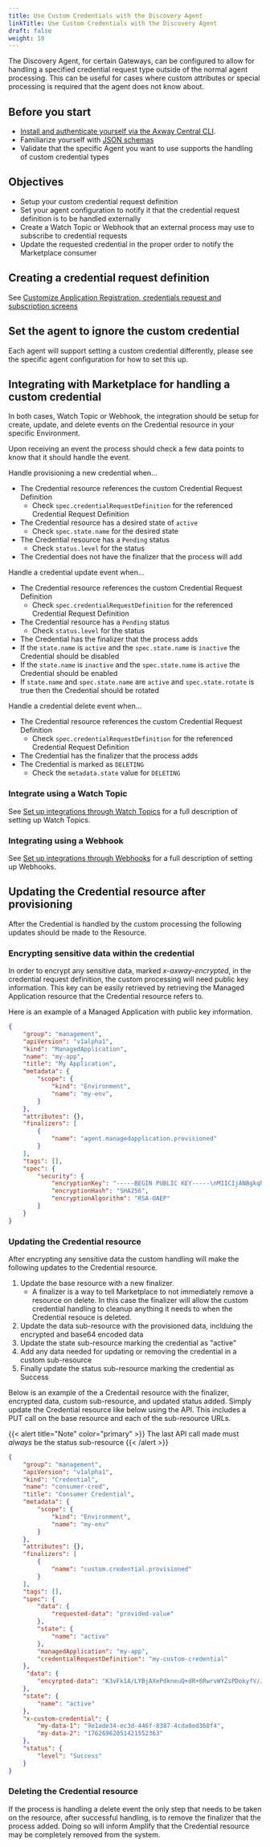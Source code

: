 ```yaml
---
title: Use Custom Credentials with the Discovery Agent
linkTitle: Use Custom Credentials with the Discovery Agent
draft: false
weight: 10
---
```

The Discovery Agent, for certain Gateways, can be configured to allow for handling a specified credential request type outside of the normal agent processing. This can be useful for cases where custom attributes or special processing is required that the agent does not know about.

## Before you start

* [Install and authenticate yourself via the Axway Central CLI](/docs/integrate_with_central/cli_central/cli_install/).
* Familiarize yourself with [JSON schemas](https://json-schema.org/)
* Validate that the specific Agent you want to use supports the handling of custom credential types

## Objectives

* Setup your custom credential request definition
* Set your agent configuration to notify it that the credential request definition is to be handled externally
* Create a Watch Topic or Webhook that an external process may use to subscribe to credential requests
* Update the requested credential in the proper order to notify the Marketplace consumer

## Creating a credential request definition

See [Customize Application Registration, credentials request and subscription screens](/docs/integrate_with_central/customize_ard_crd)

## Set the agent to ignore the custom credential

Each agent will support setting a custom credential differently, please see the specific agent configuration for how to set this up.

## Integrating with Marketplace for handling a custom credential

In both cases, Watch Topic or Webhook, the integration should be setup for create, update, and delete events on the Credential resource in your specific Environment.

Upon receiving an event the process should check a few data points to know that it should handle the event.

Handle provisioning a new credential when...

* The Credential resource references the custom Credential Request Definition
    * Check `spec.credentialRequestDefinition` for the referenced Credential Request Definition
* The Credential resource has a desired state of `active`
    * Check `spec.state.name` for the desired state
* The Credential resource has a `Pending` status
    * Check `status.level` for the status
* The Credential does not have the finalizer that the process will add

Handle a credential update event when...

* The Credential resource references the custom Credential Request Definition
    * Check `spec.credentialRequestDefinition` for the referenced Credential Request Definition
* The Credential resource has a `Pending` status
    * Check `status.level` for the status
* The Credential has the finalizer that the process adds
* If the `state.name` is `active` and the `spec.state.name` is `inactive` the Credential should be disabled
* If the `state.name` is `inactive` and the `spec.state.name` is `active` the Credential should be enabled
* If `state.name` and `spec.state.name` are `active` and `spec.state.rotate` is true then the Credential should be rotated

Handle a credential delete event when...

* The Credential resource references the custom Credential Request Definition
    * Check `spec.credentialRequestDefinition` for the referenced Credential Request Definition
* The Credential has the finalizer that the process adds
* The Credential is marked as `DELETING`
    * Check the `metadata.state` value for `DELETING`

### Integrate using a Watch Topic

See [Set up integrations through Watch Topics](/docs/integrate_with_central/integrate-with-watchtopics) for a full description of setting up Watch Topics.

### Integrating using a Webhook

See [Set up integrations through Webhooks](/docs/integrate_with_central/webhooks) for a full description of setting up Webhooks.

## Updating the Credential resource after provisioning

After the Credential is handled by the custom processing the following updates should be made to the Resource.

### Encrypting sensitive data within the credential

In order to encrypt any sensitive data, marked *x-axway-encrypted*, in the credential request definition, the custom processing will need public key information. This key can be easily retrieved by retrieving the Managed Application resource that the Credential resource refers to.

Here is an example of a Managed Application with public key information.

```json
{
    "group": "management",
    "apiVersion": "v1alpha1",
    "kind": "ManagedApplication",
    "name": "my-app",
    "title": "My Application",
    "metadata": {
        "scope": {
            "kind": "Environment",
            "name": "my-env",
        }
    },
    "attributes": {},
    "finalizers": [
        {
            "name": "agent.managedapplication.provisioned"
        }
    ],
    "tags": [],
    "spec": {
        "security": {
            "encryptionKey": "-----BEGIN PUBLIC KEY-----\nMIICIjANBgkqhkiG9w0BAQEFAAOCAg8AMIICCgKCAgEAzjKAKBf6LHiGit25qttm\n0Me8K2AMf7gVsVR4G+2Ir+cZwRg3PN7mLn2R5OEtCLxN/v5GcECojkN2L+4OrsKA\nH+ZnT86NgmN00Kvj6D0S4rXuzY6AmbpWqA2ynJX1XTe0Ao4mREjbk23GlpqCumcI\nbuxRxk5HesDL3PiXhftF1adZva1HBZQHLE0TWdoitWmVr9Go6ZCdzk1luASdyBxD\nodOu+63wI1a3y9yqtsceEAG/Yn4uDckYo2jQDtev8db85b4sUNENQFsWOZj+iUwH\nR1sFUEFA58VGSn9vcZ8Wz+Rn1EyH333SemBC1vlWzt05cQ+F/GfE86IlnNmOswjn\nF7qzcOO50wnUm6WhGwuQKfTgrhfsBFH2GaHrWsRytscGTaPUezklYCMp1NXY6kG5\nAKHoXhW1gyPYUY5YxF57/kglDJ5Q1kt52QXTBpqVcYWEbUha1+pU9g2MY6KEBRKC\ny64i5+EsZ6SQIlZN+hIhOI+NY2LWtWew8ViCErWCiGmNATnTDYExyXa+eL/pokIH\n7cmQP20dOIyJq6AL6e/SLrSFyYMIZEVXpsTS9ZIJTm1ebmFz16k4NFCcZLv1gVha\nFzTMKrLDccvcUv4M/S+GCdopnSc9wdEvk9WZ2G2uH8MvNyphe7NSpVo8xv2Th4jg\nZAQx+dcis026rM0fDGj78w0CAwEAAQ==\n-----END PUBLIC KEY-----",
            "encryptionHash": "SHA256",
            "encryptionAlgorithm": "RSA-OAEP"
        }
    }
}
```

### Updating the Credential resource

After encrypting any sensitive data the custom handling will make the following updates to the Credential resource.

1. Update the base resource with a new finalizer.
    * A finalizer is a way to tell Marketplace to not immediately remove a resource on delete. In this case the finalizer will allow the custom credential handling to cleanup anything it needs to when the Credential resouce is deleted.
2. Update the data sub-resource with the provisioned data, inclduing the encrypted and base64 encoded data  
3. Update the state sub-resource marking the credential as "active"
4. Add any data needed for updating or removing the credential in a custom sub-resource
5. Finally update the status sub-resource marking the credential as Success

Below is an example of the a Credentail resource with the finalizer, encrypted data, custom sub-resource, and updated status added. Simply update the Credential resource like below using the API. This includes a PUT call on the base resource and each of the sub-resource URLs.

{{< alert title="Note" color="primary" >}}
The last API call made must *always* be the status sub-resource
{{< /alert >}}

```json
{
    "group": "management",
    "apiVersion": "v1alpha1",
    "kind": "Credential",
    "name": "consumer-cred",
    "title": "Consumer Credential",
    "metadata": {
        "scope": {
            "kind": "Environment",
            "name": "my-env"
        }
    },
    "attributes": {},
    "finalizers": [
        {
            "name": "custom.credential.provisioned"
        }
    ],
    "tags": [],
    "spec": {
        "data": {
            "requested-data": "provided-value"
        },
        "state": {
            "name": "active"
        },
        "managedApplication": "my-app",
        "credentialRequestDefinition": "my-custom-credential"
    },
     "data": {
        "encyrpted-data": "K3vFk1A/LYBjAXePdkneuQ+dR+6RwrvWYZsPDokyfV/JIt9uI1/iwxlv6u0Bu+Nep7+EVKEMZhYbhV+PMBGn80tAZsypOg2HDVRw1HdnibRLic7fRvwwCS4uu3Yssu4PKJYiWxpJYY16cC84XtDlsmnnM+E+82GSn2nAU0NCjv77v+JrenD3xxVJVT+Q9wOkq3sdaUr3W38lLUWJNxGbaWFhWlvecWZ5wnjhwIFhM6wuSMVFJep9N4j4WOhosFCSvIyUbwvHjW07qq3NeTEnMJqrqBYo82RvcYf+/+A/BT/mZPtEpt7RsTnTbGljVdS6a+GYGAlQ8alpT82Mdgu0i8vvTI+BFAF/t5oS0iFAUuDEuakfnDrOvAAzLFZmE/51G/mWZsFFzSqsHsze/OUS1PUnnSUxbI/XmBSZ4iqHEQs0O5q9riE+Hm8PI/soTTrY8ZCAH+FXpJd1go5Mi70="
    },
    "state": {
        "name": "active"
    },
    "x-custom-credential": {
        "my-data-1": "9e1ade34-ec3d-446f-8387-4cda0ed368f4",
        "my-data-2": "17626962051421552363"
    },
    "status": {
        "level": "Success"
    }
}
```

### Deleting the Credential resource

If the process is handling a delete event the only step that needs to be taken on the resource, after successful handling, is to remove the finalizer that the process added. Doing so will inform Amplify that the Credential resource may be completely removed from the system.